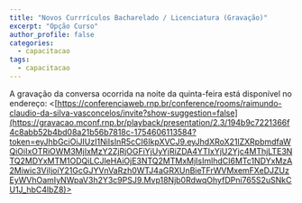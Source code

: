 ```yaml
---
title: "Novos Currrículos Bacharelado / Licenciatura (Gravação)"
excerpt: "Opção Curso"
author_profile: false
categories:
  - capacitacao
tags:
  - capacitacao
---
```

A gravação da conversa ocorrida na noite da quinta-feira está disponível no endereço: 
<[https://conferenciaweb.rnp.br/conference/rooms/raimundo-claudio-da-silva-vasconcelos/invite?show-suggestion=false](https://gravacao.mconf.rnp.br/playback/presentation/2.3/194b9c7221366f4c8abb52b4bd08a21b56b7818c-1754606113584?token=eyJhbGciOiJIUzI1NiIsInR5cCI6IkpXVCJ9.eyJhdXRoX21lZXRpbmdfaWQiOiIxOTRiOWM3MjIxMzY2ZjRjOGFiYjUyYjRiZDA4YTIxYjU2Yjc4MThjLTE3NTQ2MDYxMTM1ODQiLCJleHAiOjE3NTQ2MTMxMjIsImlhdCI6MTc1NDYxMzA2Miwic3ViIjoiY21GcGJYVnVaRzh0WTJ4aGRXUnBieTFrWVMxemFXeDJZUzEyWVhOamIyNWpaV3h2Y3c9PSJ9.Mvp18Njb0RdwqOhyfDPni765S2uSNkCU1J_hbC4lbZ8)>
